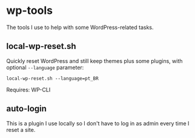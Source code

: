 # wp-tools
The tools I use to help with some WordPress-related tasks.

## local-wp-reset.sh

Quickly reset WordPress and still keep themes plus some plugins, with optional `--language` parameter:

```
local-wp-reset.sh --language=pt_BR
```

Requires: WP-CLI

## auto-login

This is a plugin I use locally so I don't have to log in as admin every time I reset a site.
